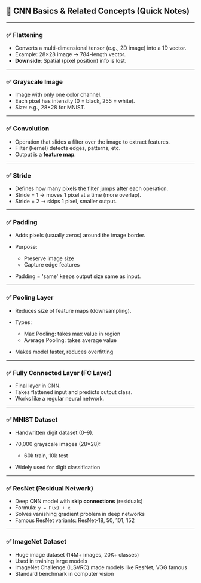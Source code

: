 ## 🧠 CNN Basics & Related Concepts (Quick Notes)

---

### ✅ Flattening

* Converts a multi-dimensional tensor (e.g., 2D image) into a 1D vector.
* Example: 28×28 image → 784-length vector.
* **Downside**: Spatial (pixel position) info is lost.

---

### ✅ Grayscale Image

* Image with only one color channel.
* Each pixel has intensity (0 = black, 255 = white).
* Size: e.g., 28×28 for MNIST.

---

### ✅ Convolution

* Operation that slides a filter over the image to extract features.
* Filter (kernel) detects edges, patterns, etc.
* Output is a **feature map**.

---

### ✅ Stride

* Defines how many pixels the filter jumps after each operation.
* Stride = 1 → moves 1 pixel at a time (more overlap).
* Stride = 2 → skips 1 pixel, smaller output.

---

### ✅ Padding

* Adds pixels (usually zeros) around the image border.
* Purpose:

  * Preserve image size
  * Capture edge features
* Padding = 'same' keeps output size same as input.

---

### ✅ Pooling Layer

* Reduces size of feature maps (downsampling).
* Types:

  * Max Pooling: takes max value in region
  * Average Pooling: takes average value
* Makes model faster, reduces overfitting

---

### ✅ Fully Connected Layer (FC Layer)

* Final layer in CNN.
* Takes flattened input and predicts output class.
* Works like a regular neural network.

---

### ✅ MNIST Dataset

* Handwritten digit dataset (0–9).
* 70,000 grayscale images (28×28):

  * 60k train, 10k test
* Widely used for digit classification

---

### ✅ ResNet (Residual Network)

* Deep CNN model with **skip connections** (residuals)
* Formula: `y = F(x) + x`
* Solves vanishing gradient problem in deep networks
* Famous ResNet variants: ResNet-18, 50, 101, 152

---

### ✅ ImageNet Dataset

* Huge image dataset (14M+ images, 20K+ classes)
* Used in training large models
* ImageNet Challenge (ILSVRC) made models like ResNet, VGG famous
* Standard benchmark in computer vision
